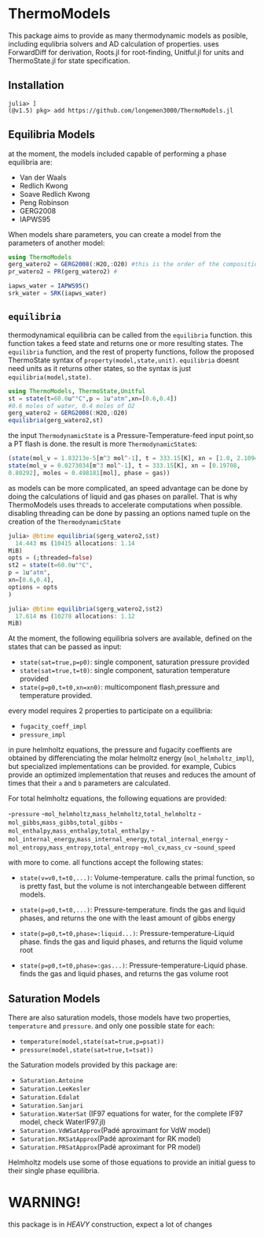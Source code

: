 # ThermoModels

This package aims to provide as many thermodynamic models as posible, including equlibria solvers and AD calculation of properties. uses ForwardDiff for derivation, Roots.jl for root-finding, Unitful.jl for units and ThermoState.jl for state specification.
## Installation

```julia-repl
julia> ]
(@v1.5) pkg> add https://github.com/longemen3000/ThermoModels.jl
```

## Equilibria Models
at the moment, the models included capable of performing a phase equilibria are:

- Van der Waals
- Redlich Kwong
- Soave Redlich Kwong
- Peng Robinson
- GERG2008
- IAPWS95

When models share parameters, you can create a model from the parameters of another model:

```julia
using ThermoModels
gerg_watero2 = GERG2008(:H2O,:O20) #this is the order of the compositions
pr_watero2 = PR(gerg_watero2) #

iapws_water = IAPWS95()
srk_water = SRK(iapws_water)
```

## `equilibria`
thermodynamical equilibria can be called from the `equilibria` function. this function takes a feed state and returns one or more resulting states. The `equilibria` function, and the rest of property functions, follow the proposed ThermoState syntax of `property(model,state,unit)`.
`equilibria` doesnt need units as it returns other states, so the syntax is just `equilibria(model,state)`.

```julia
using ThermoModels, ThermoState,Unitful
st = state(t=60.0u"°C",p = 1u"atm",xn=[0.6,0.4])
#0.6 moles of water, 0.4 moles of O2
gerg_watero2 = GERG2008(:H2O,:O20)
equilibria(gerg_watero2,st)
```
the input `ThermodynamicState` is a Pressure-Temperature-feed input point,so a PT flash is done. the result is more `ThermodynamicState`s:

```julia
(state(mol_v = 1.83213e-5[m^3 mol^-1], t = 333.15[K], xn = [1.0, 2.10949e-7], moles = 0.501819[mol], phase = liquid), 
state(mol_v = 0.0273034[m^3 mol^-1], t = 333.15[K], xn = [0.19708, 
0.80292], moles = 0.498181[mol], phase = gas))
```

as models can be more complicated, an speed advantage can be done by doing the calculations of liquid and gas phases on parallel. That is why ThermoModels uses threads to accelerate computations when possible. disabling threading can be done by passing an options named tuple on the creation of the `ThermodynamicState`

```julia
julia> @btime equilibria($gerg_watero2,$st)
  14.443 ms (10415 allocations: 1.14 
MiB)
opts = (;threaded=false)
st2 = state(t=60.0u"°C",
p = 1u"atm",
xn=[0.6,0.4],
options = opts
)

julia> @btime equilibria($gerg_watero2,$st2)
  17.614 ms (10278 allocations: 1.12 
MiB)
```

At the moment, the following equilibria solvers are available, defined on the states that can be passed as input:

- `state(sat=true,p=p0)`: single component, saturation pressure provided
- `state(sat=true,t=t0)`: single component, saturation temperature provided
- `state(p=p0,t=t0,xn=xn0)`: multicomponent flash,pressure and temperature provided.

every model requires 2 properties to participate on a equilibria:
- `fugacity_coeff_impl`
- `pressure_impl`

in pure helmholtz equations, the pressure and fugacity coeffients are obtained by differenciating the molar helmoltz energy (`mol_helmholtz_impl`), but specialized implementations can be provided. for example, Cubics provide an optimized implementation that reuses and reduces the amount of times that their `a` and `b` parameters are calculated.

For total helmholtz equations, the following equations are provided:

-`pressure`
-`mol_helmholtz`,`mass_helmholtz`,`total_helmholtz`
-`mol_gibbs`,`mass_gibbs`,`total_gibbs`
-`mol_enthalpy`,`mass_enthalpy`,`total_enthalpy`
-`mol_internal_energy`,`mass_internal_energy`,`total_internal_energy`
-`mol_entropy`,`mass_entropy`,`total_entropy`
-`mol_cv`,`mass_cv`
-`sound_speed`

with more to come. all functions accept the following states:

- `state(v=v0,t=t0,...)`: Volume-temperature. calls the primal function, so is pretty fast, but the volume is not interchangeable between different models.
- `state(p=p0,t=t0,...)`: Pressure-temperature.
finds the gas and liquid phases, and returns the one with the least amount of gibbs energy

- `state(p=p0,t=t0,phase=:liquid...)`: Pressure-temperature-Liquid phase.
finds the gas and liquid phases, and returns the liquid volume root

- `state(p=p0,t=t0,phase=:gas...)`: Pressure-temperature-Liquid phase.
finds the gas and liquid phases, and returns the gas volume root

## Saturation Models

There are also saturation models, those models have two properties, `temperature` and `pressure`. and only one possible state for each:

- `temperature(model,state(sat=true,p=psat))`
- `pressure(model,state(sat=true,t=tsat))`

the Saturation models provided by this package are:

- `Saturation.Antoine`
- `Saturation.LeeKesler`
- `Saturation.Edalat`
- `Saturation.Sanjari`
- `Saturation.WaterSat` (IF97 equations for water, for the complete IF97 model, check WaterIF97.jl)
- `Saturation.VdWSatApprox`(Padé aproximant for VdW model)
- `Saturation.RKSatApprox`(Padé aproximant for RK model)
- `Saturation.PRSatApprox`(Padé aproximant for PR model)

Helmholtz models use some of those equations to provide an initial guess to their single phase equilibria.


# WARNING!

this package is in *HEAVY* construction, expect a lot of changes


